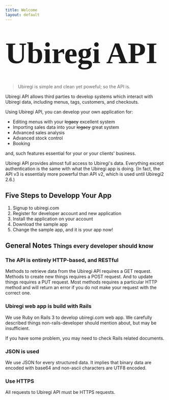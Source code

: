 ```yaml
---
title: Welcome
layout: default
---
```


<h1 style="font-size:70pt; font-family:Times; margin:50px 0; line-height:100%">Ubiregi API</h1>

> Ubiregi is simple and clean yet poweful; so the API is.

Ubiregi API allows third parties to develop systems which interact
with Ubiregi data, including menus, tags, customers, and checkouts.

Using Ubiregi API, you can develop your own application for:

* Editing menus with your <s>legacy</s> excellent system
* Importing sales data into your <s>legacy</s> great system
* Advanced sales analysis
* Advanced stock control
* Booking

and, such features essential for your or your clients' business.

Ubiregi API provides almost full access to Ubiregi's data. Everything
except authentication is the same with what the Ubiregi app is doing.
(In fact, the API v3 is essentialy more powerful than API v2, which is
used until Ubiregi2 2.6.)

## Five Steps to Developp Your App

1. Signup to ubiregi.com
2. Register for developer account and new application
3. Install the application on your account
4. Download the sample app
5. Change the sample app, and it is your app now!

## General Notes <small>Things every developer should know</small>

### The API is entirely HTTP-based, and RESTful

Methods to retrieve data from the Ubiregi API requires a GET
request. Methods to create new things requires a POST request. And to
update things requires a PUT request. Most methods requires a
particular HTTP method and will return an error if you do not make your
request with the correct one.

### Ubiregi web app is build with Rails

We use Ruby on Rails 3 to develop ubiregi.com web app. We carefully
described things non-rails-developer should mention about, but may be
insufficient.

If you have some problem, you may need to check Rails related
documents.

### JSON is used

We use JSON for every structured data. It implies that binary data are
encoded with base64 and non-ascii characters are UTF8 encoded.

### Use HTTPS

All requests to Ubiregi API must be HTTPS requests.
